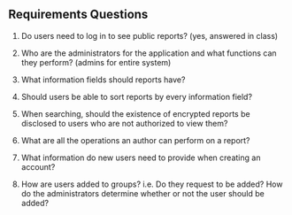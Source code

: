 ## Requirements Questions

1. Do users need to log in to see public reports? (yes, answered in class)

2. Who are the administrators for the application and what functions can they perform? (admins for entire system)

3. What information fields should reports have?

4. Should users be able to sort reports by every information field?

5. When searching, should the existence of encrypted reports be disclosed to users who are not authorized to view them?

6. What are all the operations an author can perform on a report?

7.  What information do new users need to provide when creating an account?

8.  How are users added to groups? i.e. Do they request to be added? How do the administrators determine whether or not the user should be added?
